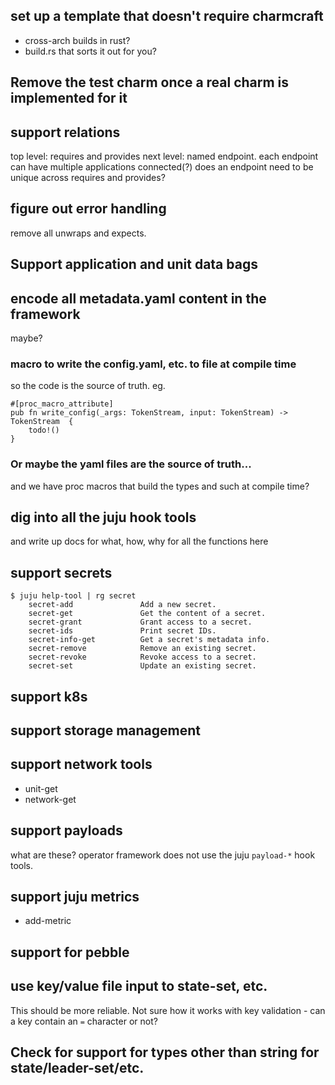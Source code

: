 ## set up a template that doesn't require charmcraft

- cross-arch builds in rust?
- build.rs that sorts it out for you?

## Remove the test charm once a real charm is implemented for it

## support relations

top level: requires and provides
next level: named endpoint. each endpoint can have multiple applications connected(?)
  does an endpoint need to be unique across requires and provides?

## figure out error handling

remove all unwraps and expects.

## Support application and unit data bags

## encode all metadata.yaml content in the framework

maybe?

### macro to write the config.yaml, etc. to file at compile time

so the code is the source of truth.
eg.

```
#[proc_macro_attribute]
pub fn write_config(_args: TokenStream, input: TokenStream) -> TokenStream  {
    todo!()
}
```

### Or maybe the yaml files are the source of truth...

and we have proc macros that build the types and such at compile time?

## dig into all the juju hook tools

and write up docs for what, how, why for all the functions here

## support secrets

```
$ juju help-tool | rg secret
    secret-add               Add a new secret.
    secret-get               Get the content of a secret.
    secret-grant             Grant access to a secret.
    secret-ids               Print secret IDs.
    secret-info-get          Get a secret's metadata info.
    secret-remove            Remove an existing secret.
    secret-revoke            Revoke access to a secret.
    secret-set               Update an existing secret.
```

## support k8s

## support storage management

## support network tools

- unit-get
- network-get

## support payloads

what are these? operator framework does not use the juju `payload-*` hook tools.

## support juju metrics

- add-metric

## support for pebble

## use key/value file input to state-set, etc.

This should be more reliable.
Not sure how it works with key validation - can a key contain an `=` character or not?

## Check for support for types other than string for state/leader-set/etc.
